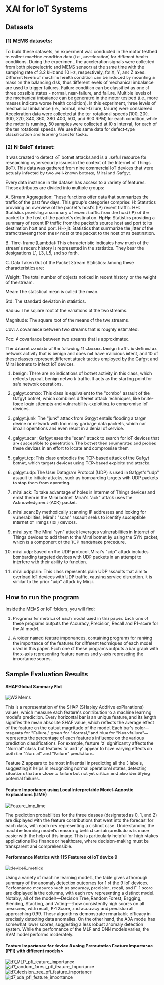 <h1>XAI for IoT Systems</h1>

<h2>Datasets</h2>

<h3>(1)  MEMS datasets:</h3>
To build these datasets, an experiment was conducted in the motor testbed to collect machine condition data (i.e., acceleration) for different health conditions. During the experiment, the acceleration signals were collected from both piezoelectric and MEMS sensors at the same time with the sampling rate of 3.2 kHz and 10 Hz, respectively, for X, Y, and Z axes. Different levels of machine health condition can be induced by mounting a mass on the balancing disk, thus different levels of mechanical imbalance are used to trigger failures. Failure condition can be classified as one of three possible states - normal, near-failure, and failure.
Multiple levels of the mechanical imbalance can be generated in the motor testbed (i.e., more masses indicate worse health condition). In this experiment, three levels of mechanical imbalance (i.e., normal, near-failure, failure) were considered
Acceleration data were collected at the ten rotational speeds (100, 200, 300, 320, 340, 360, 380, 400, 500, and 600 RPM) for each condition, while the motor is running, 50 samples were collected at 10 s interval, for each of the ten rotational speeds. We use this same data for defect-type classification and learning transfer tasks.

<h3>(2) N-BaIoT dataset:</h3>
It was created to detect IoT botnet attacks and is a useful resource for researching cybersecurity issues in the context of the Internet of Things (IoT).
This data was gathered from nine commercial IoT devices that were actually infected by two well-known botnets, Mirai and Gafgyt.

Every data instance in the dataset has access to a variety of features. These attributes are divided into multiple groups:

A. Stream Aggregation: These functions offer data that summarizes the traffic of the past few days. This group's categories comprise:
H: Statistics providing an overview of the packet's host's (IP) recent traffic.
HH: Statistics providing a summary of recent traffic from the host (IP) of the packet to the host of the packet's destination.
HpHp: Statistics providing a summary of recent IP traffic from the packet's source host and port to its destination host and port.
HH-jit: Statistics that summarize the jitter of the traffic traveling from the IP host of the packet to the host of its destination.

B. Time-frame (Lambda): This characteristic indicates how much of the stream's recent history is represented in the statistics. They bear the designations L1, L3, L5, and so forth.

C. Data Taken Out of the Packet Stream Statistics: Among these characteristics are:

Weight: The total number of objects noticed in recent history, or the weight of the stream.

Mean: The statistical mean is called the mean.

Std: The standard deviation in statistics.

Radius: The square root of the variations of the two streams.

Magnitude: The square root of the means of the two streams.

Cov: A covariance between two streams that is roughly estimated.

Pcc: A covariance between two streams that is approximated.

The dataset consists of the following 11 classes: benign traffic is defined as network activity that is benign and does not have malicious intent, and 10 of these classes represent different attack tactics employed by the Gafgyt and Mirai botnets to infect IoT devices. 

1. benign: There are no indications of botnet activity in this class, which reflects typical, benign network traffic. It acts as the starting point for safe network operations.

2. gafgyt.combo: This class is equivalent to the "combo" assault of the Gafgyt botnet, which combines different attack techniques, like brute-force login attempts and vulnerability-exploiting, to compromise IoT devices.

3. gafgyt.junk: The "junk" attack from Gafgyt entails flooding a target device or network with too many garbage data packets, which can impair operations and even result in a denial of service.

4. gafgyt.scan: Gafgyt uses the "scan" attack to search for IoT devices that are susceptible to penetration. The botnet then enumerates and probes these devices in an effort to locate and compromise them.

5. gafgyt.tcp: This class embodies the TCP-based attack of the Gafgyt botnet, which targets devices using TCP-based exploits and attacks.

6. gafgyt.udp: The User Datagram Protocol (UDP) is used in Gafgyt's "udp" assault to initiate attacks, such as bombarding targets with UDP packets to stop them from operating.

7. mirai.ack: To take advantage of holes in Internet of Things devices and enlist them in the Mirai botnet, Mirai's "ack" attack uses the Acknowledgment (ACK) packet.

8. mirai.scan: By methodically scanning IP addresses and looking for vulnerabilities, Mirai's "scan" assault seeks to identify susceptible Internet of Things (IoT) devices.

9. mirai.syn: The Mirai "syn" attack leverages vulnerabilities in Internet of Things devices to add them to the Mirai botnet by using the SYN packet, which is a component of the TCP handshake procedure.

10. mirai.udp: Based on the UDP protocol, Mirai's "udp" attack includes bombarding targeted devices with UDP packets in an attempt to interfere with their ability to function.

11. mirai.udpplain: This class represents plain UDP assaults that aim to overload IoT devices with UDP traffic, causing service disruption. It is similar to the prior "udp" attack by Mirai.


<h2>How to run the program</h2>

Inside the MEMS or IoT folders, you will find:

1. Programs for metrics of each model used in this paper. Each one of these programs outputs the Accuracy, Precision, Recall and F1-score for the AI model.

2. A folder named feature importances, containing programs for ranking the importance of the features for different techniques of each model used in this paper. Each one of these programs outputs a bar graph with the x-axis representing feature names and y-axis represeting the importance scores.

<h2>Sample Evaluation Results</h2>

<h4>SHAP Global Summary Plot</h4>

![W2 Mems](https://github.com/agummadi1/XAI_for_IoT_Systems/assets/154301345/536a8f0d-694e-4c52-8300-708821adba74)

This is a representation of the SHAP (SHapley Additive exPlanations) values, which measure each feature's contribution to a machine learning model's prediction. Every horizontal bar is an unique feature, and its length signifies the mean absolute SHAP value, which reflects the average effect of the feature on the output magnitude of the model. Each bar's color—magenta for "Failure," green for "Normal," and blue for "Near-failure"—represents the percentage of each feature's influence on the various prediction classifications. For example, feature 'z' significantly affects the "Normal" class, but features 'x' and 'y' appear to have varying effects on both the "Normal" and "Failure" predictions. 

Feature Z appears to be most influential in predicting all the 3 labels, suggesting it helps in recognizing normal operational states, detecting situations that are close to failure but not yet critical and also identifying potential failures.

<h4>Feature Importance using Local Interpretable Model-Agnostic Explanations (LIME)</h4>

![Feature_imp_lime](https://github.com/agummadi1/XAI_for_IoT_Systems/assets/154301345/a4568cb1-4f3b-46bc-9e86-7093d2e65dc2)

The prediction probabilities for the three classes (designated as 0, 1, and 2) are displayed with the feature contributions that went into the forecast for each class, with each row representing a distinct case.
Understanding the machine learning model's reasoning behind certain predictions is made easier with the help of this image. This is particularly helpful for high-stakes applications like finance or healthcare, where decision-making must be transparent and comprehensible.

<h4>Performance Metrics with 115 Features of IoT device 9</h4>

![device9_metrics](https://github.com/agummadi1/XAI_for_IoT_Systems/assets/154301345/00bed78a-6732-46d0-80b7-f24aeb75c0b2)

Using a variety of machine learning models, the table gives a thorough summary of the anomaly detection outcomes for 1 of the 9 IoT devices. Performance measures such as accuracy, precision, recall, and F-1 score are displayed in the columns, with each row representing a distinct model. Notably, all of the models—Decision Tree, Random Forest, Bagging, Blending, Stacking, and Voting—show consistently high scores on all measures, with recall, F-1 Score, and accuracy and precision all approaching 0.99. These algorithms demonstrate remarkable efficacy in precisely detecting data anomalies. On the other hand, the ADA model has somewhat lower scores, suggesting a less robust anomaly detection system. While the performance of the MLP and DNN models varies, the SVM model performs moderately. 

<h4>Feature Importance for device 8 using Permutation Feature Importance (PFI) with different models></h4>

![d7_MLP_pfi_feature_importance](https://github.com/agummadi1/XAI_for_IoT_Systems/assets/154301345/6415d163-3022-459b-9b6d-789a0f63e241)
![d7_random_forest_pfi_feature_importance](https://github.com/agummadi1/XAI_for_IoT_Systems/assets/154301345/e31720d9-ea80-4f13-9994-9b892b82c98a)
![d7_decision_tree_pfi_feature_importance](https://github.com/agummadi1/XAI_for_IoT_Systems/assets/154301345/df21c465-16ff-433f-a2c9-50587aa4ce45)
![d7_ada_pfi_feature_importance](https://github.com/agummadi1/XAI_for_IoT_Systems/assets/154301345/63c2f758-0aa3-4b1a-9bd1-536123f9fc82)




